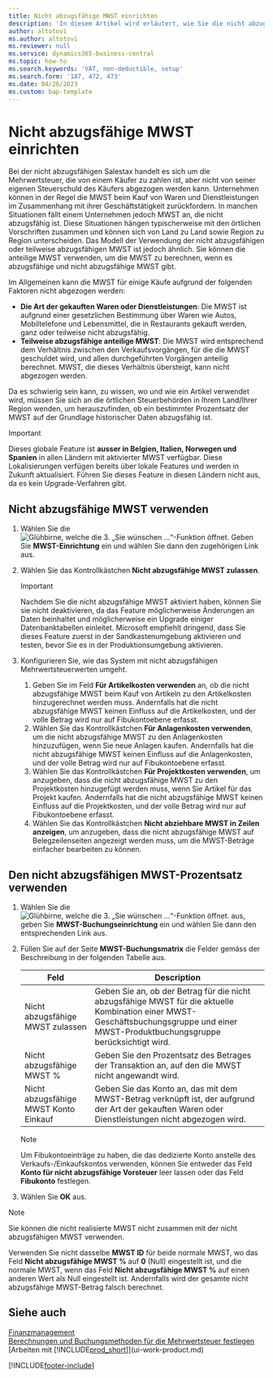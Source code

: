 ```yaml
---
title: Nicht abzugsfähige MWST einrichten
description: 'In diesem Artikel wird erläutert, wie Sie die nicht abzugsfähige MWST in Microsoft Dynamics 365 Business Central konfigurieren.'
author: altotovi
ms.author: altotovi
ms.reviewer: null
ms.service: dynamics365-business-central
ms.topic: how-to
ms.search.keywords: 'VAT, non-deductible, setup'
ms.search.form: '187, 472, 473'
ms.date: 04/26/2023
ms.custom: bap-template
---
```


# <a name="set-up-non-deductible-vat"></a>Nicht abzugsfähige MWST einrichten

Bei der nicht abzugsfähigen Salestax handelt es sich um die Mehrwertsteuer, die von einem Käufer zu zahlen ist, aber nicht von seiner eigenen Steuerschuld des Käufers abgezogen werden kann. Unternehmen können in der Regel die MWST beim Kauf von Waren und Dienstleistungen im Zusammenhang mit ihrer Geschäftstätigkeit zurückfordern. In manchen Situationen fällt einem Unternehmen jedoch MWST an, die nicht abzugsfähig ist. Diese Situationen hängen typischerweise mit den örtlichen Vorschriften zusammen und können sich von Land zu Land sowie Region zu Region unterscheiden. Das Modell der Verwendung der nicht abzugsfähigen oder teilweise abzugsfähigen MWST ist jedoch ähnlich. Sie können die anteilige MWST verwenden, um die MWST zu berechnen, wenn es abzugsfähige und nicht abzugsfähige MWST gibt.

Im Allgemeinen kann die MWST für einige Käufe aufgrund der folgenden Faktoren nicht abgezogen werden:

- **Die Art der gekauften Waren oder Dienstleistungen**: Die MWST ist aufgrund einer gesetzlichen Bestimmung über Waren wie Autos, Mobiltelefone und Lebensmittel, die in Restaurants gekauft werden, ganz oder teilweise nicht abzugsfähig.
- **Teilweise abzugsfähige anteilige MWST**: Die MWST wird entsprechend dem Verhältnis zwischen den Verkaufsvorgängen, für die die MWST geschuldet wird, und allen durchgeführten Vorgängen anteilig berechnet. MWST, die dieses Verhältnis übersteigt, kann nicht abgezogen werden.

Da es schwierig sein kann, zu wissen, wo und wie ein Artikel verwendet wird, müssen Sie sich an die örtlichen Steuerbehörden in Ihrem Land/Ihrer Region wenden, um herauszufinden, ob ein bestimmter Prozentsatz der MWST auf der Grundlage historischer Daten abzugsfähig ist. 

> [!IMPORTANT]
> Dieses globale Feature ist **ausser in Belgien, Italien, Norwegen und Spanien** in allen Ländern mit aktivierter MWST verfügbar. Diese Lokalisierungen verfügen bereits über lokale Features und werden in Zukunft aktualisiert. Führen Sie dieses Feature in diesen Ländern nicht aus, da es kein Upgrade-Verfahren gibt.

## <a name="use-non-deductible-vat"></a>Nicht abzugsfähige MWST verwenden

1. Wählen Sie die ![Glühbirne, welche die 3. „Sie wünschen ...“-Funktion öffnet.](media/ui-search/search_small.png "Wie möchten Sie weiter verfahren?") Geben Sie **MWST-Einrichtung** ein und wählen Sie dann den zugehörigen Link aus.
2. Wählen Sie das Kontrollkästchen **Nicht abzugsfähige MWST zulassen**.

    > [!IMPORTANT]
    > Nachdem Sie die nicht abzugsfähige MWST aktiviert haben, können Sie sie nicht deaktivieren, da das Feature möglicherweise Änderungen an Daten beinhaltet und möglicherweise ein Upgrade einiger Datenbanktabellen einleitet. Microsoft empfiehlt dringend, dass Sie dieses Feature zuerst in der Sandkastenumgebung aktivieren und testen, bevor Sie es in der Produktionsumgebung aktivieren.

3. Konfigurieren Sie, wie das System mit nicht abzugsfähigen Mehrwertsteuerwerten umgeht.

    1. Geben Sie im Feld **Für Artikelkosten verwenden** an, ob die nicht abzugsfähige MWST beim Kauf von Artikeln zu den Artikelkosten hinzugerechnet werden muss. Andernfalls hat die nicht abzugsfähige MWST keinen Einfluss auf die Artikelkosten, und der volle Betrag wird nur auf Fibukontoebene erfasst.
    2. Wählen Sie das Kontrollkästchen **Für Anlagenkosten verwenden**, um die nicht abzugsfähige MWST zu den Anlagenkosten hinzuzufügen, wenn Sie neue Anlagen kaufen. Andernfalls hat die nicht abzugsfähige MWST keinen Einfluss auf die Anlagenkosten, und der volle Betrag wird nur auf Fibukontoebene erfasst.
    3. Wählen Sie das Kontrollkästchen **Für Projektkosten verwenden**, um anzugeben, dass die nicht abzugsfähige MWST zu den Projektkosten hinzugefügt werden muss, wenn Sie Artikel für das Projekt kaufen. Andernfalls hat die nicht abzugsfähige MWST keinen Einfluss auf die Projektkosten, und der volle Betrag wird nur auf Fibukontoebene erfasst.
    4. Wählen Sie das Kontrollkästchen **Nicht abziehbare MWST in Zeilen anzeigen**, um anzugeben, dass die nicht abzugsfähige MWST auf Belegzeilenseiten angezeigt werden muss, um die MWST-Beträge einfacher bearbeiten zu können.

## <a name="use-the-non-deductible-vat-percentage"></a>Den nicht abzugsfähigen MWST-Prozentsatz verwenden

1. Wählen Sie die ![Glühbirne, welche die 3. „Sie wünschen ...“-Funktion öffnet.](media/ui-search/search_small.png "Wie möchten Sie weiter verfahren?") aus, geben Sie **MWST-Buchungseinrichtung** ein und wählen Sie dann den entsprechenden Link aus.
2. Füllen Sie auf der Seite **MWST-Buchungsmatrix** die Felder gemäss der Beschreibung in der folgenden Tabelle aus.

    | Feld | Description |
    |-------|-------------|
    | Nicht abzugsfähige MWST zulassen | Geben Sie an, ob der Betrag für die nicht abzugsfähige MWST für die aktuelle Kombination einer MWST-Geschäftsbuchungsgruppe und einer MWST-Produktbuchungsgruppe berücksichtigt wird. |
    | Nicht abzugsfähige MWST % | Geben Sie den Prozentsatz des Betrages der Transaktion an, auf den die MWST nicht angewandt wird. |
    | Nicht abzugsfähige MWST Konto Einkauf | Geben Sie das Konto an, das mit dem MWST-Betrag verknüpft ist, der aufgrund der Art der gekauften Waren oder Dienstleistungen nicht abgezogen wird. |

    > [!NOTE]
    > Um Fibukontoeinträge zu haben, die das dedizierte Konto anstelle des Verkaufs-/Einkaufskontos verwenden, können Sie entweder das Feld **Konto für nicht abzugsfähige Vorsteuer** leer lassen oder das Feld **Fibukonto** festlegen.

3. Wählen Sie **OK** aus.

> [!NOTE]
> Sie können die nicht realisierte MWST nicht zusammen mit der nicht abzugsfähigen MWST verwenden.
>
> Verwenden Sie nicht dasselbe **MWST ID** für beide normale MWST, wo das Feld **Nicht abzugsfähige MWST %** auf **0** (Null) eingestellt ist, und die normale MWST, wenn das Feld **Nicht abzugsfähige MWST %** auf einen anderen Wert als Null eingestellt ist. Andernfalls wird der gesamte nicht abzugsfähige MWST-Betrag falsch berechnet.

## <a name="see-also"></a>Siehe auch

[Finanzmanagement](finance.md)  
[Berechnungen und Buchungsmethoden für die Mehrwertsteuer festlegen](finance-setup-vat.md)  
[Arbeiten mit [!INCLUDE[prod_short](includes/prod_short.md)]](ui-work-product.md)

[!INCLUDE[footer-include](includes/footer-banner.md)]
